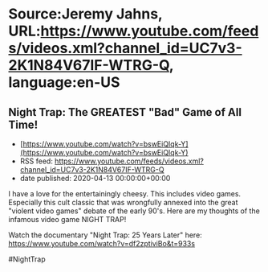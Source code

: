 # Source:Jeremy Jahns, URL:https://www.youtube.com/feeds/videos.xml?channel_id=UC7v3-2K1N84V67IF-WTRG-Q, language:en-US

## Night Trap: The GREATEST "Bad" Game of All Time!
 - [https://www.youtube.com/watch?v=bswEiQIqk-Y](https://www.youtube.com/watch?v=bswEiQIqk-Y)
 - RSS feed: https://www.youtube.com/feeds/videos.xml?channel_id=UC7v3-2K1N84V67IF-WTRG-Q
 - date published: 2020-04-13 00:00:00+00:00

I have a love for the entertainingly cheesy. This includes video games. Especially this cult classic that was wrongfully annexed into the great "violent video games" debate of the early 90's. Here are my thoughts of the infamous video game NIGHT TRAP!

Watch the documentary "Night Trap: 25 Years Later" here: https://www.youtube.com/watch?v=df2zptiviBo&t=933s

#NightTrap


